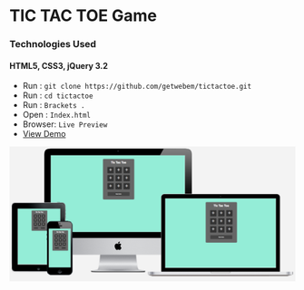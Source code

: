 # TIC TAC TOE Game
### Technologies Used
#### HTML5, CSS3, jQuery 3.2
 - Run  :  `git clone https://github.com/getwebem/tictactoe.git`
 - Run  :  `cd tictactoe`
 - Run :  `Brackets .`
 - Open :  `Index.html`
 - Browser:  `Live Preview`  
 - [View Demo](http://getwebem.com/tictactoe/)  

![pic1](https://raw.githubusercontent.com/getwebem/README/master/tictactoe/Screen%20Shot%202017-08-08%20at%2009.36.41.png)
<br/><br/>
